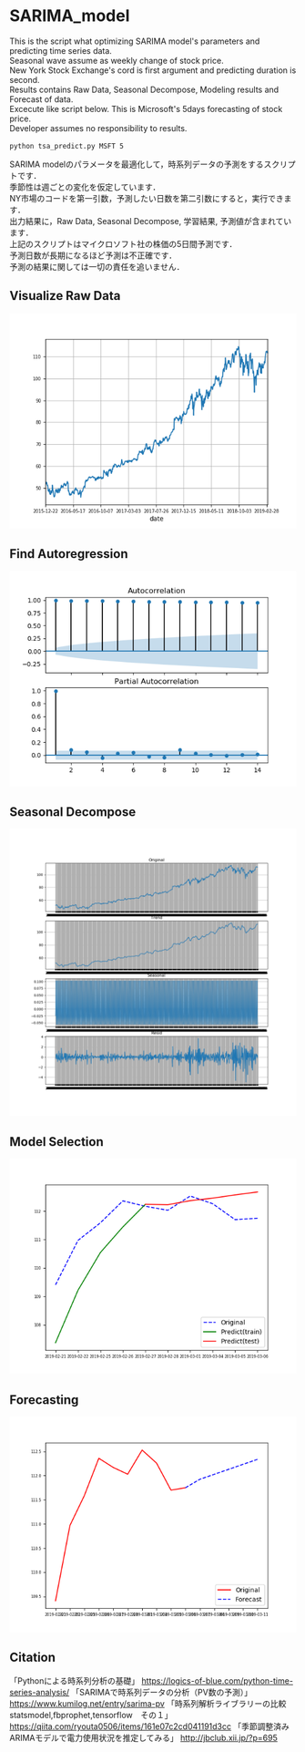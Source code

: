 # SARIMA_model
This is the script what optimizing SARIMA model's parameters and predicting time series data.<br>
Seasonal wave assume as weekly change of stock price.<br>
New York Stock Exchange's cord is first argument and predicting duration is second.<br>
Results contains Raw Data, Seasonal Decompose, Modeling results and Forecast of data.<br>
Excecute like script below.
This is Microsoft's 5days forecasting of stock price.<br>
Developer assumes no responsibility to results.<br>
```
python tsa_predict.py MSFT 5
```
SARIMA modelのパラメータを最適化して，時系列データの予測をするスクリプトです．<br>
季節性は週ごとの変化を仮定しています．<br>
NY市場のコードを第一引数，予測したい日数を第二引数にすると，実行できます．<br>
出力結果に，Raw Data, Seasonal Decompose, 学習結果, 予測値が含まれています．<br>
上記のスクリプトはマイクロソフト社の株価の5日間予測です．<br>
予測日数が長期になるほど予測は不正確です．<br>
予測の結果に関しては一切の責任を追いません．<br>
## Visualize Raw Data
![Raw Data](https://github.com/TANEO-bio/SARIMA_model/blob/master/pkP32dMkJJTk.png)
<br>
## Find Autoregression
![Auto Regression](https://github.com/TANEO-bio/SARIMA_model/blob/master/PtA0SoCghiCq.png)
<br>
## Seasonal Decompose
![Seasonal Decompose](https://github.com/TANEO-bio/SARIMA_model/blob/master/J0LYZML1R0vf.png)
<br>
## Model Selection
![Model Selection](https://github.com/TANEO-bio/SARIMA_model/blob/master/ZpUMcH4NeANU.png)
<br>
## Forecasting
![Forecast](https://github.com/TANEO-bio/SARIMA_model/blob/master/ELMmFOZ13Z7F.png)

## Citation
「Pythonによる時系列分析の基礎」 https://logics-of-blue.com/python-time-series-analysis/
「SARIMAで時系列データの分析（PV数の予測）」 https://www.kumilog.net/entry/sarima-pv
「時系列解析ライブラリーの比較 statsmodel,fbprophet,tensorflow　その１」 https://qiita.com/ryouta0506/items/161e07c2cd041191d3cc
「季節調整済みARIMAモデルで電力使用状況を推定してみる」 http://jbclub.xii.jp/?p=695
